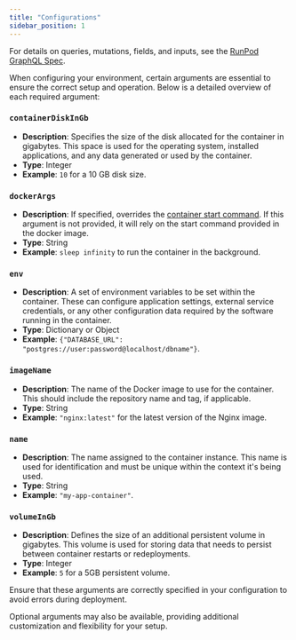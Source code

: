 ```yaml
---
title: "Configurations"
sidebar_position: 1
---
```


For details on queries, mutations, fields, and inputs, see the [RunPod GraphQL Spec](https://graphql-spec.runpod.io/).

When configuring your environment, certain arguments are essential to ensure the correct setup and operation. Below is a detailed overview of each required argument:

### `containerDiskInGb`

- **Description**: Specifies the size of the disk allocated for the container in gigabytes. This space is used for the operating system, installed applications, and any data generated or used by the container.
- **Type**: Integer
- **Example**: `10` for a 10 GB disk size.

### `dockerArgs`

- **Description**: If specified, overrides the [container start command](https://docs.docker.com/engine/reference/builder/#cmd). If this argument is not provided, it will rely on the start command provided in the docker image.
- **Type**: String
- **Example**: `sleep infinity` to run the container in the background.

<!--
Contains additional arguments that are passed directly to Docker when starting the container. This can include mount points, network settings, or any other Docker command-line arguments.
-->

### `env`

- **Description**: A set of environment variables to be set within the container. These can configure application settings, external service credentials, or any other configuration data required by the software running in the container.
- **Type**: Dictionary or Object
- **Example**: `{"DATABASE_URL": "postgres://user:password@localhost/dbname"}`.

### `imageName`

- **Description**: The name of the Docker image to use for the container. This should include the repository name and tag, if applicable.
- **Type**: String
- **Example**: `"nginx:latest"` for the latest version of the Nginx image.

### `name`

- **Description**: The name assigned to the container instance. This name is used for identification and must be unique within the context it's being used.
- **Type**: String
- **Example**: `"my-app-container"`.

### `volumeInGb`

- **Description**: Defines the size of an additional persistent volume in gigabytes. This volume is used for storing data that needs to persist between container restarts or redeployments.
- **Type**: Integer
- **Example**: `5` for a 5GB persistent volume.

Ensure that these arguments are correctly specified in your configuration to avoid errors during deployment.

Optional arguments may also be available, providing additional customization and flexibility for your setup.
